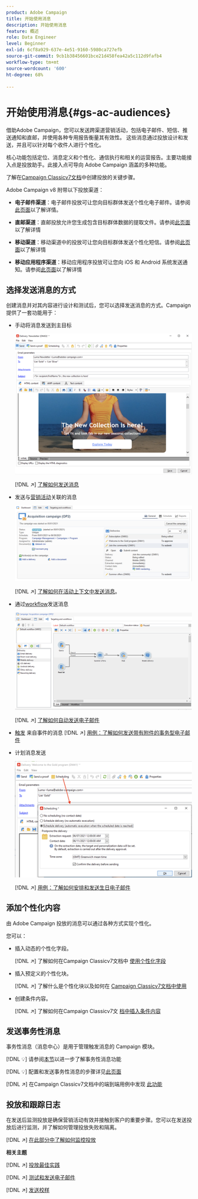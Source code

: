```yaml
---
product: Adobe Campaign
title: 开始使用消息
description: 开始使用消息
feature: 概述
role: Data Engineer
level: Beginner
exl-id: 6cf8a929-637e-4e51-9160-5980ca727efb
source-git-commit: 9cb1b38456601bce21d458fea42a5c112d9fafb4
workflow-type: tm+mt
source-wordcount: '600'
ht-degree: 68%

---
```


# 开始使用消息{#gs-ac-audiences}

借助Adobe Campaign，您可以发送跨渠道营销活动，包括电子邮件、短信、推送通知和直邮，并使用各种专用报告衡量其有效性。 这些消息通过投放设计和发送，并且可以针对每个收件人进行个性化。

核心功能包括定位、消息定义和个性化、通信执行和相关的运营报告。主要功能接入点是投放助手。此接入点可导向 Adobe Campaign 涵盖的多种功能。

了解在[Campaign Classicv7文档](https://experienceleague.adobe.com/docs/campaign-classic/using/sending-messages/key-steps-when-creating-a-delivery/steps-about-delivery-creation-steps.html?lang=zh-Hans)中创建投放的关键步骤。

Adobe Campaign v8 附带以下投放渠道：

* **电子邮件渠道**：电子邮件投放可让您向目标群体发送个性化电子邮件。请参阅[此页面](../send/email.md)以了解详情。

* **直邮渠道**：直邮投放允许您生成包含目标群体数据的提取文件。请参阅[此页面](../send/direct-mail.md)以了解详情

* **移动渠道**：移动渠道中的投放可让您向目标群体发送个性化短信。请参阅[此页面](../send/sms.md)以了解详情

* **移动应用程序渠道**：移动应用程序投放可让您向 iOS 和 Android 系统发送通知。请参阅[此页面](../send/push.md)以了解详情

<!--
* **LINE channel**: LINE deliveries let you send messages on LINE, an instant messaging application available on all smartphones. Learn more in [this page](../send/line.md)
-->

## 选择发送消息的方式

创建消息并对其内容进行设计和测试后，您可以选择发送消息的方式。Campaign 提供了一套功能用于：

* 手动将消息发送到主目标

   ![](assets/send-email.png)

   [!DNL :arrow_upper_right:] [了解如何发送消息](https://experienceleague.adobe.com/docs/campaign-classic/using/sending-messages/sending-emails/sending-an-email/sending-messages.html?lang=zh-Hans)
* 发送与[营销活动](campaigns.md)关联的消息

   ![](assets/deliveries-in-a-campaign.png)

   [!DNL :arrow_upper_right:] [了解如何在活动上下文中发送消息](https://experienceleague.adobe.com/docs/campaign-classic/using/orchestrating-campaigns/orchestrate-campaigns/marketing-campaign-deliveries.html?lang=zh-Hans)。
* 通过[workflow](../config/workflows.md)发送消息

   ![](assets/send-in-a-wf.png)

   [!DNL :arrow_upper_right:] [了解如何自动发送电子邮件](https://experienceleague.adobe.com/docs/campaign-classic/using/automating-with-workflows/action-activities/delivery.html?lang=zh-Hans)
* [触发](../send/transactional.md) 来自事件的消息
   [!DNL :arrow_upper_right:] [用例：了解如何发送带有附件的事务型电子邮件](https://experienceleague.adobe.com/docs/campaign-classic/using/transactional-messaging/transactional-email-with-attachments.html?lang=en)
* 计划消息发送

   ![](assets/schedule-send.png)

   [!DNL :arrow_upper_right:] [用例：了解如何安排和发送生日电子邮件](https://experienceleague.adobe.com/docs/campaign-classic/using/automating-with-workflows/use-cases/deliveries/sending-a-birthday-email.html?lang=zh-Hans)


## 添加个性化内容

由 Adobe Campaign 投放的消息可以通过各种方式实现个性化。

您可以：

* 插入动态的个性化字段。

   [!DNL :arrow_upper_right:] 了解如何在Campaign Classicv7文档中 [使用个性化字段](https://experienceleague.adobe.com/docs/campaign-classic/using/sending-messages/personalizing-deliveries/personalization-fields.html?lang=zh-Hans)
* 插入预定义的个性化块。

   [!DNL :arrow_upper_right:] 了解什么是个性化块以及如何在 [Campaign Classicv7文档中使用](https://experienceleague.adobe.com/docs/campaign-classic/using/sending-messages/personalizing-deliveries/personalization-blocks.html?lang=zh-Hans)
* 创建条件内容。

   [!DNL :arrow_upper_right:] 了解如何在Campaign Classicv7文 [档中插入条件内容](https://experienceleague.adobe.com/docs/campaign-classic/using/sending-messages/personalizing-deliveries/conditional-content.html?lang=zh-Hans)

## 发送事务性消息

事务性消息（消息中心）是用于管理触发消息的 Campaign 模块。

[!DNL :bulb:] 请参阅[本节](../dev/architecture.md#transac-msg-archi)以进一步了解事务性消息功能

[!DNL :bulb:] 配置和发送事务性消息的步骤详见[此页面](../send/transactional.md)

[!DNL :arrow_upper_right:] 在Campaign Classicv7文档中的端到端用例中发现 [此功能](https://experienceleague.adobe.com/docs/campaign-classic/using/transactional-messaging/transactional-email-with-attachments.html?lang=en)

## 投放和跟踪日志

在发送后监测投放是确保营销活动有效并接触到客户的重要步骤。您可以在发送投放后进行监测，并了解如何管理投放失败和隔离。

[!DNL :arrow_upper_right:] [在此部分中了解如何监控投放](https://experienceleague.adobe.com/docs/campaign-classic/using/sending-messages/monitoring-deliveries/about-delivery-monitoring.html?lang=zh-Hans#sending-messages)


**相关主题**

[!DNL :arrow_upper_right:]  [投放最佳实践](https://experienceleague.adobe.com/docs/campaign-classic/using/sending-messages/key-steps-when-creating-a-delivery/delivery-bestpractices/delivery-best-practices.html?lang=zh-Hans)

[!DNL :arrow_upper_right:]  [测试和发送电子邮件](https://experienceleague.adobe.com/docs/campaign-classic/using/sending-messages/sending-emails/sending-an-email/sending-messages.html)

[!DNL :arrow_upper_right:]  [发送校样](https://experienceleague.adobe.com/docs/campaign-classic/using/sending-messages/key-steps-when-creating-a-delivery/steps-validating-the-delivery.html?lang=zh-Hans)
